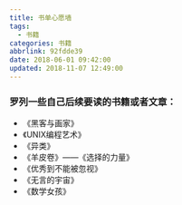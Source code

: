 ```yaml
---
title: 书单心愿墙
tags:
  - 书籍
categories: 书籍
abbrlink: 92fdde39
date: 2018-06-01 09:42:00
updated: 2018-11-07 12:49:00
---
```

###  罗列一些自己后续要读的书籍或者文章：

* 《黑客与画家》
* 《UNIX编程艺术》
* 《异类》
* 《羊皮卷》——《选择的力量》
* 《优秀到不能被忽视》
* 《无言的宇宙》
* 《数学女孩》